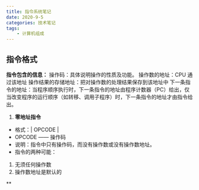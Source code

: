 ```yaml
---
title: 指令系统笔记
date: 2020-9-5
categories: 技术笔记
tags:
    - 计算机组成
---
```


## 指令格式

**指令包含的信息：**
操作码：具体说明操作的性质及功能。
操作数的地址：CPU 通过该地址
操作结果的存储地址：把对操作数的处理结果保存到该地址中
下一条指令的地址：当程序顺序执行时，下一条指令的地址由程序计数器（PC）给出，仅当改变程序的运行顺序（如转移、调用子程序）时，下一条指令的地址才由指令给出。

1. **零地址指令**
- 格式：| OPCODE |
- OPCODE —— 操作码
- 说明：指令中只有操作码，而没有操作数或没有操作数地址。
- 指令的两种可能：
1. 无须任何操作数
2. 操作数地址是默认的

**